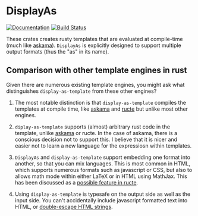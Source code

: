 # DisplayAs

[![Documentation](https://docs.rs/display-as/badge.svg)](https://docs.rs/display-as)
[![Build Status](https://github.com/droundy/display-as/actions)](https://github.com/droundy/display_as/actions/workflows/test.yml/badge.svg)

These crates creates rusty templates that are evaluated at
compile-time (much like [askama](https://docs.rs/askama)).
`DisplayAs` is explicitly designed to support multiple output formats
(thus the "as" in its name).

## Comparison with other template engines in rust

Given there are numerous existing template engines, you might ask what
distinguishes `display-as-template` from these other engines?

1. The most notable distinction is that `display-as-template`
   compiles the templates at compile time, like
   [askama](https://docs.rs/askama) and
   [ructe](https://crates.io/crates/ructe) but unlike most other
   engines.

2. `diplay-as-template` supports (almost) arbitrary rust code in the
   template, unlike [askama](https://github.com/djc/askama/issues/95)
   or ructe.  In the case of askama, there is a conscious decision not
   to support this.  I believe that it is nicer and easier not to
   learn a new language for the expressiosn within templates.

3. `DisplayAs` and `display-as-template` support embedding one format
   into another, so that you can mix languages.  This is most common
   in HTML, which supports numerous formats such as javascript or CSS,
   but also to allows math mode within either LaTeX or in HTML using
   MathJax.  This has been discussed as a
   [possible feature in ructe](https://github.com/kaj/ructe/issues/1).

4. Using `display-as-template` is typesafe on the output side as well
   as the input side.  You can't accidentally include javascript
   formatted text into HTML, or
   [double-escape HTML strings](https://github.com/djc/askama/issues/108).
   
